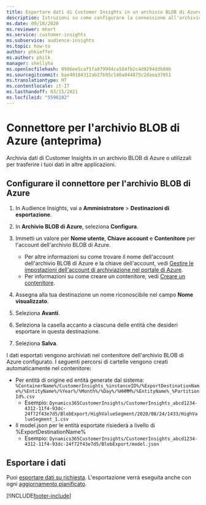 ```yaml
---
title: Esportare dati di Customer Insights in un archivio BLOB di Azure
description: Istruzioni su come configurare la connessione all'archivio BLOB di Azure.
ms.date: 09/18/2020
ms.reviewer: mhart
ms.service: customer-insights
ms.subservice: audience-insights
ms.topic: how-to
author: phkieffer
ms.author: philk
manager: shellyha
ms.openlocfilehash: 0986ee5caf5fa079994ca584fb2c4d9294ddb80b
ms.sourcegitcommit: bae40184312ab27b95c140a044875c2daea37951
ms.translationtype: HT
ms.contentlocale: it-IT
ms.lasthandoff: 03/15/2021
ms.locfileid: "5596182"
---
```

# <a name="connector-for-azure-blob-storage-preview"></a>Connettore per l'archivio BLOB di Azure (anteprima)

Archivia dati di Customer Insights in un archivio BLOB di Azure o utilizzali per trasferire i tuoi dati in altre applicazioni.

## <a name="configure-the-connector-for-azure-blob-storage"></a>Configurare il connettore per l'archivio BLOB di Azure

1. In Audience Insights, vai a **Amministratore** > **Destinazioni di esportazione**.

1. In **Archivio BLOB di Azure**, seleziona **Configura**.

1. Immetti un valore per **Nome utente**, **Chiave account** e **Contenitore** per l'account dell'archivio BLOB di Azure.
    - Per altre informazioni su come trovare il nome dell'account dell'archivio BLOB di Azure e la chiave dell'account, vedi [Gestire le impostazioni dell'account di archiviazione nel portale di Azure](/azure/storage/common/storage-account-manage).
    - Per informazioni su come creare un contenitore, vedi [Creare un contenitore](/azure/storage/blobs/storage-quickstart-blobs-portal#create-a-container).

1. Assegna alla tua destinazione un nome riconoscibile nel campo **Nome visualizzato**.

1. Seleziona **Avanti**.

1. Seleziona la casella accanto a ciascuna delle entità che desideri esportare in questa destinazione.

1. Seleziona **Salva**.

I dati esportati vengono archiviati nel contenitore dell'archivio BLOB di Azure configurato. I seguenti percorsi di cartelle vengono creati automaticamente nel contenitore:

- Per entità di origine ed entità generate dal sistema: `%ContainerName%/CustomerInsights_%instanceID%/%ExportDestinationName%/%EntityName%/%Year%/%Month%/%Day%/%HHMM%/%EntityName%_%PartitionId%.csv`
  - Esempio: `Dynamics365CustomerInsights/CustomerInsights_abcd1234-4312-11f4-93dc-24f72f43e7d5/BlobExport/HighValueSegment/2020/08/24/1433/HighValueSegment_1.csv`
- Il model.json per le entità esportate risiederà a livello di %ExportDestinationName%
  - Esempio: `Dynamics365CustomerInsights/CustomerInsights_abcd1234-4312-11f4-93dc-24f72f43e7d5/BlobExport/model.json`

## <a name="export-the-data"></a>Esportare i dati

Puoi [esportare dati su richiesta](export-destinations.md#export-data-on-demand). L'esportazione verrà eseguita anche con ogni [aggiornamento pianificato](system.md#schedule-tab).


[!INCLUDE[footer-include](../includes/footer-banner.md)]